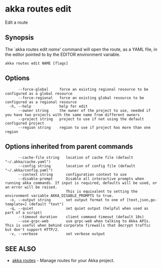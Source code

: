 # akka routes edit

Edit a route

## Synopsis

The `akka routes edit _name_' command will open the route, as a YAML file, in the editor pointed to by the EDITOR environment variable.

```
akka routes edit NAME [flags]
```

## Options

```
      --force-global     force an existing regional resource to be configured as a global resource
      --force-regional   force an existing global resource to be configured as a regional resource
  -h, --help             help for edit
      --owner string     the owner of the project to use, needed if you have two projects with the same name from different owners
      --project string   project to use if not using the default configured project
      --region string    region to use if project has more than one region
```

## Options inherited from parent commands

```
      --cache-file string   location of cache file (default "~/.akka/cache.yaml")
      --config string       location of config file (default "~/.akka/config.yaml")
      --context string      configuration context to use
      --disable-prompt      Disable all interactive prompts when running akka commands. If input is required, defaults will be used, or an error will be raised.
                            This is equivalent to setting the environment variable AKKA_DISABLE_PROMPTS to true.
  -o, --output string       set output format to one of [text,json,go-template=] (default "text")
  -q, --quiet               set quiet output (helpful when used as part of a script)
      --timeout duration    client command timeout (default 10s)
      --use-grpc-web        use grpc-web when talking to Akka APIs. This is useful when behind corporate firewalls that decrypt traffic but don't support HTTP/2.
  -v, --verbose             set verbose output
```

## SEE ALSO

* [akka routes](akka_routes.html)	 - Manage routes for your Akka project.
